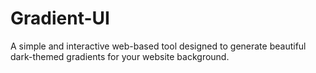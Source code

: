 # Gradient-UI
A simple and interactive web-based tool designed to generate beautiful dark-themed gradients for your website background.
